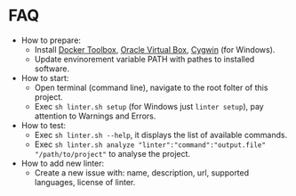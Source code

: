 # FAQ
  - How to prepare:
    - Install [Docker Toolbox], [Oracle Virtual Box], [Cygwin] (for Windows).
    - Update envinorement variable PATH with pathes to installed software.
  - How to start:
    -  Open terminal (command line), navigate to the root folter of this project.
    -  Exec `sh linter.sh setup` (for Windows just `linter setup`), pay attention to Warnings and Errors.
  - How to test:
    - Exec `sh linter.sh --help`, it displays the list of available commands.
    - Exec `sh linter.sh analyze "linter":"command":"output.file" "/path/to/project"` to analyse the project.
  - How to add new linter:
    - Create a new issue with: name, description, url, supported languages, license of linter.

   [Docker Toolbox]: <https://www.docker.com/products/docker-toolbox>
   [Oracle Virtual Box]: <https://www.virtualbox.org>
   [Cygwin]: <https://www.cygwin.com>
